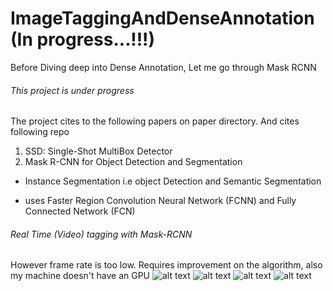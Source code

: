 # ImageTaggingAndDenseAnnotation (In progress...!!!)
Before Diving deep into Dense Annotation, Let me go through Mask RCNN 


###### This project is under progress
The project cites to the following papers on paper directory.
And cites following repo
1. SSD: Single-Shot MultiBox Detector
2. Mask R-CNN for Object Detection and Segmentation 
  
  * Instance Segmentation i.e object Detection and Semantic Segmentation  
  - uses Faster Region Convolution Neural Network (FCNN) and Fully Connected Network (FCN) 

###### Real Time (Video) tagging with Mask-RCNN 
However frame rate is too low. Requires improvement on the algorithm, also my machine doesn't have an GPU
![alt text](https://github.com/jageshmaharjan/ImageTaggingAndDenseAnnotation/blob/master/images/experimenting.png)
![alt text](https://github.com/jageshmaharjan/ImageTaggingAndDenseAnnotation/blob/master/images/exp_5.png)
![alt text](https://github.com/jageshmaharjan/ImageTaggingAndDenseAnnotation/blob/master/images/exp_6.png)
![alt text](https://github.com/jageshmaharjan/ImageTaggingAndDenseAnnotation/blob/master/images/experiment_2.png)

